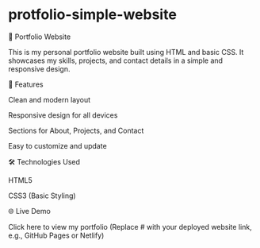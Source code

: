 # protfolio-simple-website

💼 Portfolio Website

This is my personal portfolio website built using HTML and basic CSS.
It showcases my skills, projects, and contact details in a simple and responsive design.

🔧 Features

Clean and modern layout

Responsive design for all devices

Sections for About, Projects, and Contact

Easy to customize and update

🛠️ Technologies Used

HTML5

CSS3 (Basic Styling)

🌐 Live Demo

Click here to view my portfolio
 (Replace # with your deployed website link, e.g., GitHub Pages or Netlify)
